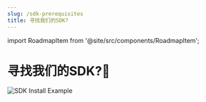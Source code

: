 ```yaml
---
slug: /sdk-prerequisites
title: 寻找我们的SDK?
---
```


import RoadmapItem from '@site/src/components/RoadmapItem';

# 寻找我们的SDK?🔎

![SDK Install Example](/img/tutorial/sdk/sdk-install.gif) 

[<RoadmapItem icon="🚀" title="Get Started Right Away!" description="build an example application"/>](/sdk-getting-started)

[<RoadmapItem icon="🖥️" title="Learn more about Backend Use" description="use LavaSDK with dotenv for secure & performant API access"/>](/sdk-backend)

[<RoadmapItem icon="📱" title="Learn more about Frontend Use" description="use LavaSDK with badge server for seemless frontend API access"/>](/sdk-frontend)